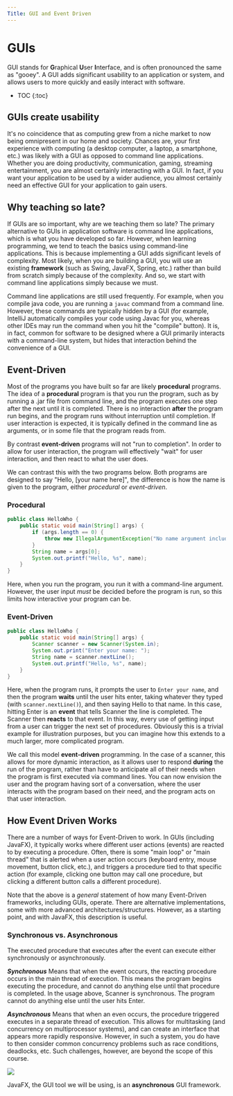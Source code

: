 ```yaml
---
Title: GUI and Event Driven
---
```


# GUIs

GUI stands for **G**raphical **U**ser **I**nterface, and is often pronounced the same as "gooey". A GUI adds significant usability to an application or system, and allows users to more quickly and easily interact with software.

* TOC
{:toc}

## GUIs create usability

It's no coincidence that as computing grew from a niche market to now being omnipresent in our home and society. Chances are, your first experience with computing (a desktop computer, a laptop, a smartphone, etc.) was likely with a GUI as opposed to command line applications. Whether you are doing productivity, communication, gaming, streaming entertainment, you are almost certainly interacting with a GUI. In fact, if you want your application to be used by a wider audience, you almost certainly need an effective GUI for your application to gain users.

## Why teaching so late?

If GUIs are so important, why are we teaching them so late? The primary alternative to GUIs in application software is command line applications, which is what you have developed so far. However, when learning programming, we tend to teach the basics using command-line applications. This is because implementing a GUI adds significant levels of complexity. Most likely, when you are building a GUI, you will use an existing **framework** (such as Swing, JavaFX, Spring, etc.) rather than build from scratch simply because of the complexity. And so, we start with command line applications simply because we must.

Command line applications are still used frequently. For example, when you compile java code, you are running a `javac` command from a command line. However, these commands are typically hidden by a GUI (for example, IntelliJ automatically compiles your code using Javac for you, whereas other IDEs may run the command when you hit the "compile" button). It is, in fact, common for software to be designed where a GUI primarily interacts with a command-line system, but hides that interaction behind the convenience of a GUI.

## Event-Driven

Most of the programs you have built so far are likely **procedural** programs. The idea of a **procedural** program is that you run the program, such as by running a .jar file from command line, and the program executes one step after the next until it is completed. There is no interaction **after** the program run begins, and the program runs without interruption until completion. If user interaction is expected, it is typically defined in the command line as arguments, or in some file that the program reads from.

By contrast **event-driven** programs will not "run to completion". In order to allow for user interaction, the program will effectively "wait" for user interaction, and then react to what the user does.

We can contrast this with the two programs below. Both programs are designed to say "Hello, [your name here]", the difference is how the name is given to the program, either *procedural* or *event-driven*.

### Procedural

```java
public class HelloWho {
    public static void main(String[] args) {
        if (args.length == 0) {
            throw new IllegalArgumentException("No name argument included!");
        }
        String name = args[0];
        System.out.printf("Hello, %s", name);
    }
}
```

Here, when you run the program, you run it with a command-line argument. However, the user input *must* be decided before the program is run, so this limits how interactive your program can be.

### Event-Driven

```java
public class HelloWho {
    public static void main(String[] args) {
        Scanner scanner = new Scanner(System.in);
        System.out.print("Enter your name: ");
        String name = scanner.nextLine();
        System.out.printf("Hello, %s", name);
    }
}
```

Here, when the program runs, it prompts the user to `Enter your name`, and then the program **waits** until the user hits enter, taking whatever they typed (with `scanner.nextLine()`), and then saying Hello to that name. In this case, hitting Enter is an **event** that tells Scanner the line is completed. The Scanner then **reacts** to that event. In this way, every use of getting input from a user can trigger the next set of procedures. Obviously this is a trivial example for illustration purposes, but you can imagine how this extends to a much larger, more complicated program.

We call this model **event-driven** programming. In the case of a scanner, this allows for more dynamic interaction, as it allows user to respond **during** the run of the program, rather than have to anticipate all of their needs when the program is first executed via command lines. You can now envision the user and the program having sort of a conversation, where the user interacts with the program based on their need, and the program acts on that user interaction.

## How Event Driven Works

There are a number of ways for Event-Driven to work. In GUIs (including JavaFX), it typically works where different user actions (events) are reacted to by executing a procedure. Often, there is some "main loop" or "main thread" that is alerted when a user action occurs (keyboard entry, mouse movement, button click, etc.), and triggers a procedure tied to that specific action (for example, clicking one button may call one procedure, but clicking a different button calls a different procedure).

Note that the above is a *general* statement of how many Event-Driven frameworks, including GUIs, operate. There are alternative implementations, some with more advanced architectures/structures. However, as a starting point, and with JavaFX, this description is useful.

### Synchronous vs. Asynchronous

The executed procedure that executes after the event can execute either synchronously or asynchronously.

**_Synchronous_** Means that when the event occurs, the reacting procedure occurs in the main thread of execution. This means the program begins executing the procedure, and cannot do anything else until that procedure is completed. In the usage above, Scanner is synchronous. The program cannot do anything else until the user hits Enter.

**_Asynchronous_** Means that when an even occurs, the procedure triggered executes in a separate thread of execution. This allows for multitasking (and concurrency on multiprocessor systems), and can create an interface that appears more rapidly responsive. However, in such a system, you do have to then consider common concurrency problems such as race conditions, deadlocks, etc. Such challenges, however, are beyond the scope of this course.

![](../img/sync_async.png)

JavaFX, the GUI tool we will be using, is an **asynchronous** GUI framework.